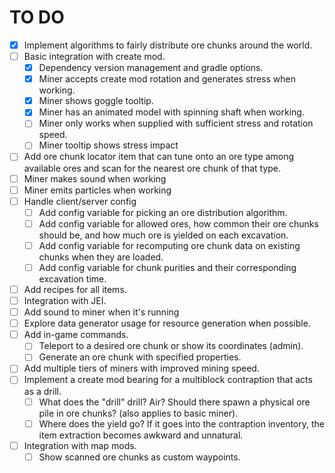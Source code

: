 # TO DO
- [x] Implement algorithms to fairly distribute ore chunks around the world.
- [ ] Basic integration with create mod.
  - [x] Dependency version management and gradle options.
  - [x] Miner accepts create mod rotation and generates stress when working.
  - [x] Miner shows goggle tooltip.
  - [x] Miner has an animated model with spinning shaft when working.
  - [ ] Miner only works when supplied with sufficient stress and rotation speed.
  - [ ] Miner tooltip shows stress impact
- [ ] Add ore chunk locator item that can tune onto an ore type among available ores and scan for the nearest ore chunk of that type.
- [ ] Miner makes sound when working
- [ ] Miner emits particles when working
- [ ] Handle client/server config
  - [ ] Add config variable for picking an ore distribution algorithm.
  - [ ] Add config variable for allowed ores, how common their ore chunks should be, and how much ore is yielded on each excavation.
  - [ ] Add config variable for recomputing ore chunk data on existing chunks when they are loaded.
  - [ ] Add config variable for chunk purities and their corresponding excavation time.
- [ ] Add recipes for all items.
- [ ] Integration with JEI.
- [ ] Add sound to miner when it's running
- [ ] Explore data generator usage for resource generation when possible.
- [ ] Add in-game commands.
  - [ ] Teleport to a desired ore chunk or show its coordinates (admin).
  - [ ] Generate an ore chunk with specified properties.
- [ ] Add multiple tiers of miners with improved mining speed.
- [ ] Implement a create mod bearing for a multiblock contraption that acts as a drill.
  - [ ] What does the "drill" drill? Air? Should there spawn a physical ore pile in ore chunks? (also applies to basic miner).
  - [ ] Where does the yield go? If it goes into the contraption inventory, the item extraction becomes awkward and unnatural.
- [ ] Integration with map mods.
  - [ ] Show scanned ore chunks as custom waypoints.
